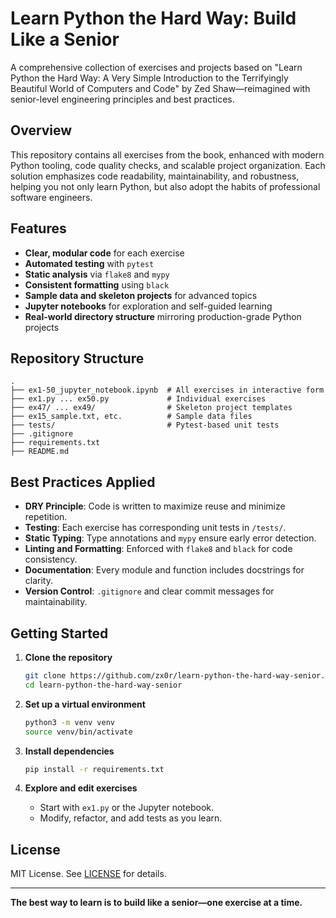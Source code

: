 # Learn Python the Hard Way: Build Like a Senior

A comprehensive collection of exercises and projects based on "Learn Python the Hard Way: A Very Simple Introduction to the Terrifyingly Beautiful World of Computers and Code" by Zed Shaw—reimagined with senior-level engineering principles and best practices.

## Overview

This repository contains all exercises from the book, enhanced with modern Python tooling, code quality checks, and scalable project organization. Each solution emphasizes code readability, maintainability, and robustness, helping you not only learn Python, but also adopt the habits of professional software engineers.

## Features

- **Clear, modular code** for each exercise
- **Automated testing** with `pytest`
- **Static analysis** via `flake8` and `mypy`
- **Consistent formatting** using `black`
- **Sample data and skeleton projects** for advanced topics
- **Jupyter notebooks** for exploration and self-guided learning
- **Real-world directory structure** mirroring production-grade Python projects

## Repository Structure

```
.
├── ex1-50_jupyter_notebook.ipynb  # All exercises in interactive form
├── ex1.py ... ex50.py             # Individual exercises
├── ex47/ ... ex49/                # Skeleton project templates
├── ex15_sample.txt, etc.          # Sample data files
├── tests/                         # Pytest-based unit tests
├── .gitignore
├── requirements.txt
├── README.md
```

## Best Practices Applied

- **DRY Principle**: Code is written to maximize reuse and minimize repetition.
- **Testing**: Each exercise has corresponding unit tests in `/tests/`.
- **Static Typing**: Type annotations and `mypy` ensure early error detection.
- **Linting and Formatting**: Enforced with `flake8` and `black` for code consistency.
- **Documentation**: Every module and function includes docstrings for clarity.
- **Version Control**: `.gitignore` and clear commit messages for maintainability.

## Getting Started

1. **Clone the repository**
   ```bash
   git clone https://github.com/zx0r/learn-python-the-hard-way-senior.git
   cd learn-python-the-hard-way-senior
   ```

2. **Set up a virtual environment**
   ```bash
   python3 -m venv venv
   source venv/bin/activate
   ```

3. **Install dependencies**
   ```bash
   pip install -r requirements.txt
   ```

4. **Explore and edit exercises**
   - Start with `ex1.py` or the Jupyter notebook.
   - Modify, refactor, and add tests as you learn.

## License

MIT License. See [LICENSE](LICENSE) for details.

---

**The best way to learn is to build like a senior—one exercise at a time.**
